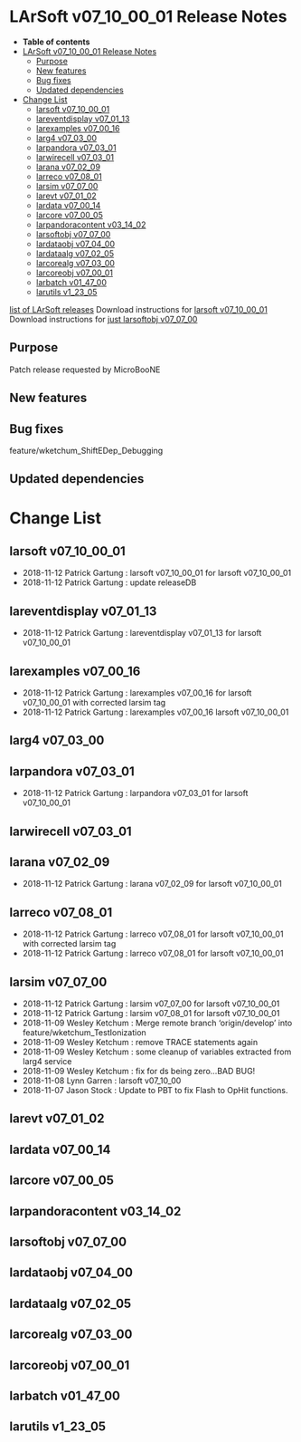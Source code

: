 LArSoft v07_10_00_01 Release Notes
=============================================================================

-   **Table of contents**
-   [LArSoft v07_10_00_01 Release Notes](#LArSoft-v07_10_00_01-Release-Notes)
    -   [Purpose](#Purpose)
    -   [New features](#New-features)
    -   [Bug fixes](#Bug-fixes)
    -   [Updated dependencies](#Updated-dependencies)
-   [Change List](#Change-List)
    -   [larsoft v07_10_00_01](#larsoft-v07_10_00_01)
    -   [lareventdisplay v07_01_13](#lareventdisplay-v07_01_13)
    -   [larexamples v07_00_16](#larexamples-v07_00_16)
    -   [larg4 v07_03_00](#larg4-v07_03_00)
    -   [larpandora v07_03_01](#larpandora-v07_03_01)
    -   [larwirecell v07_03_01](#larwirecell-v07_03_01)
    -   [larana v07_02_09](#larana-v07_02_09)
    -   [larreco v07_08_01](#larreco-v07_08_01)
    -   [larsim v07_07_00](#larsim-v07_07_00)
    -   [larevt v07_01_02](#larevt-v07_01_02)
    -   [lardata v07_00_14](#lardata-v07_00_14)
    -   [larcore v07_00_05](#larcore-v07_00_05)
    -   [larpandoracontent v03_14_02](#larpandoracontent-v03_14_02)
    -   [larsoftobj v07_07_00](#larsoftobj-v07_07_00)
    -   [lardataobj v07_04_00](#lardataobj-v07_04_00)
    -   [lardataalg v07_02_05](#lardataalg-v07_02_05)
    -   [larcorealg v07_03_00](#larcorealg-v07_03_00)
    -   [larcoreobj v07_00_01](#larcoreobj-v07_00_01)
    -   [larbatch v01_47_00](#larbatch-v01_47_00)
    -   [larutils v1_23_05](#larutils-v1_23_05)

[list of LArSoft releases](LArSoft_release_list)
Download instructions for [larsoft v07_10_00_01](http://scisoft.fnal.gov/scisoft/bundles/larsoft/v07_10_00_01/larsoft-v07_10_00_01.html)
Download instructions for [just larsoftobj v07_07_00](http://scisoft.fnal.gov/scisoft/bundles/larsoftobj/v07_07_00/larsoftobj-v07_07_00.html)

Purpose
--------------------

Patch release requested by MicroBooNE

New features
------------------------------

Bug fixes
------------------------

feature/wketchum_ShiftEDep_Debugging

Updated dependencies
----------------------------------------------

Change List
============================

larsoft v07_10_00_01
-------------------------------------------------

-   2018-11-12 Patrick Gartung : larsoft v07_10_00_01 for larsoft v07_10_00_01
-   2018-11-12 Patrick Gartung : update releaseDB

lareventdisplay v07_01_13
----------------------------------------------------------

-   2018-11-12 Patrick Gartung : lareventdisplay v07_01_13 for larsoft v07_10_00_01

larexamples v07_00_16
--------------------------------------------------

-   2018-11-12 Patrick Gartung : larexamples v07_00_16 for larsoft v07_10_00_01 with corrected larsim tag
-   2018-11-12 Patrick Gartung : larexamples v07_00_16 larsoft v07_10_00_01

larg4 v07_03_00
--------------------------------------

larpandora v07_03_01
------------------------------------------------

-   2018-11-12 Patrick Gartung : larpandora v07_03_01 for larsoft v07_10_00_01

larwirecell v07_03_01
--------------------------------------------------

larana v07_02_09
----------------------------------------

-   2018-11-12 Patrick Gartung : larana v07_02_09 for larsoft v07_10_00_01

larreco v07_08_01
------------------------------------------

-   2018-11-12 Patrick Gartung : larreco v07_08_01 for larsoft v07_10_00_01 with corrected larsim tag
-   2018-11-12 Patrick Gartung : larreco v07_08_01 for larsoft v07_10_00_01

larsim v07_07_00
----------------------------------------

-   2018-11-12 Patrick Gartung : larsim v07_07_00 for larsoft v07_10_00_01
-   2018-11-12 Patrick Gartung : larsim v07_08_01 for larsoft v07_10_00_01
-   2018-11-09 Wesley Ketchum : Merge remote branch ‘origin/develop’ into feature/wketchum_TestIonization
-   2018-11-09 Wesley Ketchum : remove TRACE statements again
-   2018-11-09 Wesley Ketchum : some cleanup of variables extracted from larg4 service
-   2018-11-09 Wesley Ketchum : fix for ds being zero…BAD BUG!
-   2018-11-08 Lynn Garren : larsoft v07_10_00
-   2018-11-07 Jason Stock : Update to PBT to fix Flash to OpHit functions.

larevt v07_01_02
----------------------------------------

lardata v07_00_14
------------------------------------------

larcore v07_00_05
------------------------------------------

larpandoracontent v03_14_02
--------------------------------------------------------------

larsoftobj v07_07_00
------------------------------------------------

lardataobj v07_04_00
------------------------------------------------

lardataalg v07_02_05
------------------------------------------------

larcorealg v07_03_00
------------------------------------------------

larcoreobj v07_00_01
------------------------------------------------

larbatch v01_47_00
--------------------------------------------

larutils v1_23_05
------------------------------------------
